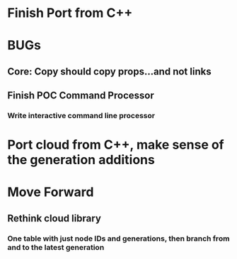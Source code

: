 # Finish Port from C++

# BUGs
## Core: Copy should copy props...and not links

## Finish POC Command Processor
### Write interactive command line processor

# Port cloud from C++, make sense of the generation additions

# Move Forward
## Rethink cloud library
### One table with just node IDs and generations, then branch from and to the latest generation
